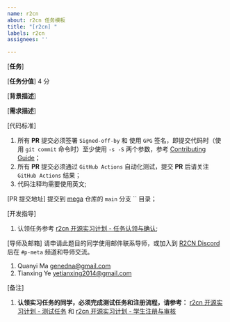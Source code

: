 ```yaml
---
name: r2cn
about: r2cn 任务模板
title: "[r2cn] "
labels: r2cn
assignees: ''

---
```


[__任务__]

[__任务分值__] 4 分

[__背景描述__]

[__需求描述__]

[代码标准]
1. 所有 __PR__ 提交必须签署 `Signed-off-by` 和 使用 `GPG` 签名，即提交代码时（使用 `git commit` 命令时）至少使用 `-s -S` 两个参数，参考 [Contributing Guide](https://github.com/web3infra-foundation/mega/blob/main/docs/contributing.md)；
2. 所有 __PR__ 提交必须通过 `GitHub Actions` 自动化测试，提交 __PR__ 后请关注 `GitHub Actions` 结果；
3. 代码注释均需要使用英文;

[PR 提交地址] 提交到 [mega](https://github.com/web3infra-foundation/mega) 仓库的 `main` 分支 `` 目录；

[开发指导]
1. 认领任务参考 [r2cn 开源实习计划 - 任务认领与确认](https://r2cn.dev/docs/student/assign);

[导师及邮箱] 请申请此题目的同学使用邮件联系导师，或加入到 [R2CN Discord](https://discord.gg/WRp4TKv6rh) 后在 `#p-meta` 频道和导师交流。
1. Quanyi Ma <genedna@gmail.com>
2. Tianxing Ye <yetianxing2014@gmail.com>

[备注]
1. __认领实习任务的同学，必须完成测试任务和注册流程，请参考：__ [r2cn 开源实习计划 - 测试任务](https://r2cn.dev/docs/student/pre-task) 和 [r2cn 开源实习计划 - 学生注册与审核](https://r2cn.dev/docs/student/signup)

